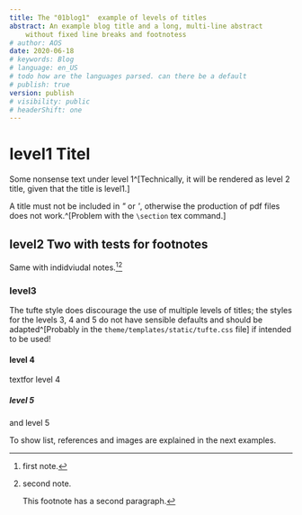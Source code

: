 ```yaml
---
title: The "01blog1"  example of levels of titles  
abstract: An example blog title and a long, multi-line abstract   
    without fixed line breaks and footnotess  
# author: AOS
date: 2020-06-18
# keywords: Blog
# language: en_US
# todo how are the languages parsed. can there be a default
# publish: true
version: publish
# visibility: public
# headerShift: one
---
```


# level1 Titel
Some nonsense text under level 1^[Technically, it will be rendered as level 2 title, given that the title is level1.]

A title must not be included in *"* or *'*, otherwise the production of pdf files does not work.^[Problem with the `\section` tex command.]

## level2 Two with tests for footnotes
<!-- Some text with two footnotes in a row.^[First footnote]^[second footnote]. Known but -  does not work, see [https://github.com/jgm/pandoc/issues/8652] -->

Same with indidviudal notes.[^one][^two]

[^one]: first note.
[^two]: second note. 

    This footnote has a second paragraph. 

<!-- A an inline footnote cannot have a second paragraph^[First line.

    This could be the second line for the footnote]

with the continuation of the text  -->

### level3 
The tufte style does discourage the use of multiple levels of titles; the styles for the levels 3, 4 and 5 do not have sensible defaults and should be adapted^[Probably in the `theme/templates/static/tufte.css` file] if intended to be used!


#### level 4
textfor level 4
##### level 5
and level 5

To show list, references and images are explained in the next examples.
